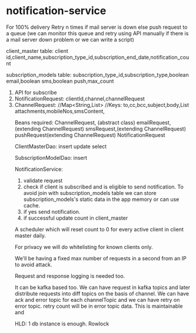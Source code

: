 # notification-service

For 100% delivery
Retry n times if mail server is down
else push request to a queue
(we can monitor this queue and retry using API manually
if there is a mail server down problem or we can write a script)

client_master table:
client id,client_name,subscription_type_id,subscription_end_date,notification_count

subscription_models table:
subscription_type_id,subscription_type,boolean email,boolean sms,boolean push,max_count

1. API for subscribe
2. NotificationRequest:
    clientId,channel,channelRequest
3. ChannelRequest:
  //Map<String,List<Object>>
   //Keys: to,cc,bcc,subject,body,List<Attachment> attachments,mobileNos,smsContent,

Beans required:
   ChannelRequest, (abstract class)
   emailRequest,(extending ChannelRequest)
   smsRequest,(extending ChannelRequest)
   pushRequest(extending ChannelRequest)
   NotificationRequest

ClientMasterDao:
   insert
   update
   select

SubscriptionModelDao:
   insert

NotificationService:
   1. validate request
   2. check if client is subscribed and is eligible to send notification.
   To avoid join with subscription_models table we can store subscription_models's
   static data in the app memory or can use cache.
   3. if yes send notification.
   4. if successful update count in client_master

A scheduler which will reset count to 0 for every active client in client master daily.

For privacy we will do whitelisting for known clients only.

We'll be having a fixed max number of requests in a second from an IP to avoid attack.

Request and response logging is needed too.

It can be kafka based too.
We can have request in kafka topics and later distribute requests into diff topics
on the basis of channel.
We can have ack and error topic for each channelTopic and we can have retry on error topic.
retry count will be in error topic data.
This is maintainable and


HLD:
1 db instance is enough. Rowlock

